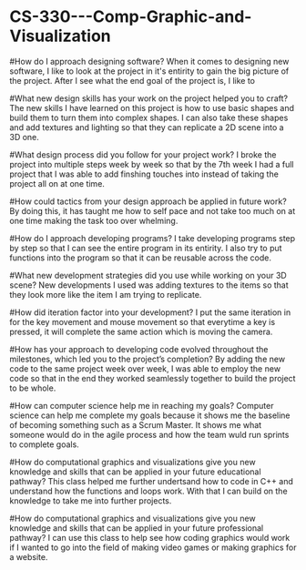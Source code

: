 # CS-330---Comp-Graphic-and-Visualization

#How do I approach designing software?
  When it comes to designing new software, I like to look at the project in it's entirity to gain the big picture of the project. After I see what the end goal of the project is, I like to 

#What new design skills has your work on the project helped you to craft?
The new skills I have learned on this project is how to use basic shapes and build them to turn them into complex shapes. I can also take these shapes and add textures and lighting so that they can replicate a 2D scene into a 3D one. 

#What design process did you follow for your project work?
I broke the project into multiple steps week by week so that by the 7th week I had a full project that I was able to add finshing touches into instead of taking the project all on at one time. 

#How could tactics from your design approach be applied in future work?
By doing this, it has taught me how to self pace and not take too much on at one time making the task too over whelming. 

#How do I approach developing programs?
I take developing programs step by step so that I can see the entire program in its entirity. I also try to put functions into the program so that it can be reusable across the code. 

#What new development strategies did you use while working on your 3D scene?
New developments I used was adding textures to the items so that they look more like the item I am trying to replicate. 

#How did iteration factor into your development?
I put the same iteration in for the key movement and mouse movement so that everytime a key is pressed, it will complete the same action which is moving the camera.

#How has your approach to developing code evolved throughout the milestones, which led you to the project’s completion?
By adding the new code to the same project week over week, I was able to employ the new code so that in the end they worked seamlessly together to build the project to be whole. 

#How can computer science help me in reaching my goals?
Computer science can help me complete my goals because it shows me the baseline of becoming something such as a Scrum Master. It shows me what someone would do in the agile process and how the team wuld run sprints to complete goals. 

#How do computational graphics and visualizations give you new knowledge and skills that can be applied in your future educational pathway?
This class helped me further undertsand how to code in C++ and understand how the functions and loops work. With that I can build on the knowledge to take me into further projects. 

#How do computational graphics and visualizations give you new knowledge and skills that can be applied in your future professional pathway?
I can use this class to help see how coding graphics would work if I wanted to go into the field of making video games or making graphics for a website.
